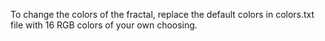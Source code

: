 To change the colors of the fractal, replace the default colors in colors.txt file with 16 RGB colors of your own choosing.
